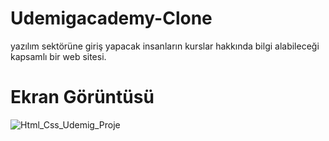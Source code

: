 # Udemigacademy-Clone

yazılım sektörüne giriş yapacak insanların kurslar hakkında bilgi alabileceği kapsamlı bir web sitesi.

# Ekran Görüntüsü

![Html_Css_Udemig_Proje](Udemig.gif)
